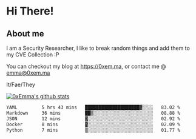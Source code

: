 # Hi There!

## About me
I am a Security Researcher, I like to break random things and add them to my CVE Collection :P 

You can checkout my blog at https://0xem.ma, or contact me @ [emma@0xem.ma](mailto:emma@0xem.ma)

It/Fae/They

[![0xEmma's github stats](https://github-readme-stats.vercel.app/api?username=0xEmma&count_private=true&show_icons=true&theme=dark)](https://github.com/0xEmma)
<!--START_SECTION:waka-->

```txt
YAML         5 hrs 43 mins   ████████████████████▓░░░░   83.02 %
Markdown     36 mins         ██▒░░░░░░░░░░░░░░░░░░░░░░   08.88 %
JSON         12 mins         ▓░░░░░░░░░░░░░░░░░░░░░░░░   02.92 %
Docker       8 mins          ▓░░░░░░░░░░░░░░░░░░░░░░░░   02.09 %
Python       7 mins          ▒░░░░░░░░░░░░░░░░░░░░░░░░   01.77 %
```

<!--END_SECTION:waka-->
